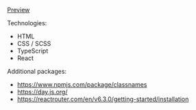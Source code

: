 [Preview](https://victance.github.io/react_messenger/#/)

Technologies:
* HTML
* CSS / SCSS
* TypeScript
* React

Additional packages:
* https://www.npmjs.com/package/classnames
* https://day.js.org/
* https://reactrouter.com/en/v6.3.0/getting-started/installation
